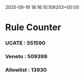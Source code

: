 2025-09-16 18:16:10.109203+00:00
# Rule Counter 
 ### UCATE : 551590

 ### Veneto : 509399

 ### Allowlist : 13930